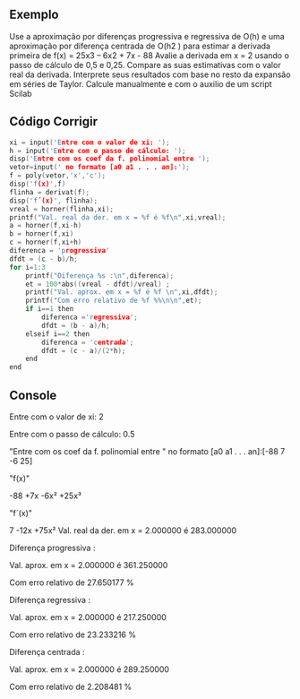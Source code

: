 ## Exemplo
Use a aproximação por diferenças progressiva e regressiva
de O(h) e uma aproximação por diferença centrada de
O(h2
) para estimar a derivada primeira de
f(x) = 25x3 – 6x2 + 7x - 88
Avalie a derivada em x = 2 usando o passo de cálculo de
0,5 e 0,25. Compare as suas estimativas com o valor real
da derivada. Interprete seus resultados com base no resto
da expansão em séries de Taylor.
Calcule manualmente e com o auxilio de um script Scilab

## Código Corrigir
```c
xi = input('Entre com o valor de xi: ');
h = input('Entre com o passo de cálculo: ');
disp('Entre com os coef da f. polinomial entre ');
vetor=input(' no formato [a0 a1 . . . an]:');
f = poly(vetor,'x','c');
disp('f(x)',f)
flinha = derivat(f);
disp('f´(x)', flinha);
vreal = horner(flinha,xi);
printf("Val. real da der. em x = %f é %f\n",xi,vreal);
a = horner(f,xi-h)
b = horner(f,xi)
c = horner(f,xi+h)
diferenca = 'progressiva'
dfdt = (c - b)/h;
for i=1:3
    printf("Diferença %s :\n",diferenca);
    et = 100*abs((vreal - dfdt)/vreal) ; 
    printf("Val. aprox. em x = %f é %f \n",xi,dfdt);
    printf("Com erro relativo de %f %%\n\n",et);
    if i==1 then
        diferenca ='regressiva';
        dfdt = (b - a)/h;
    elseif i==2 then
        diferenca = 'centrada';
        dfdt = (c - a)/(2*h);
    end
end

```

## Console
Entre com o valor de xi: 2

Entre com o passo de cálculo: 0.5


  "Entre com os coef da f. polinomial entre "
 no formato [a0 a1 . . . an]:[-88 7 -6 25]


  "f(x)"

  -88 +7x -6x² +25x³

  "f´(x)"

  7 -12x +75x²
Val. real da der. em x = 2.000000 é 283.000000

Diferença progressiva :

Val. aprox. em x = 2.000000 é 361.250000 

Com erro relativo de 27.650177 %

Diferença regressiva :

Val. aprox. em x = 2.000000 é 217.250000 

Com erro relativo de 23.233216 %


Diferença centrada :

Val. aprox. em x = 2.000000 é 289.250000 

Com erro relativo de 2.208481 %
